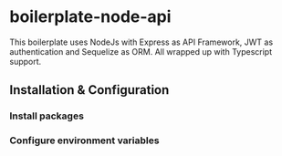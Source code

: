 # boilerplate-node-api
This boilerplate uses NodeJs with Express as API Framework, JWT as authentication and Sequelize as ORM. All wrapped up with Typescript support.

## Installation & Configuration

### Install packages

### Configure environment variables

### 
